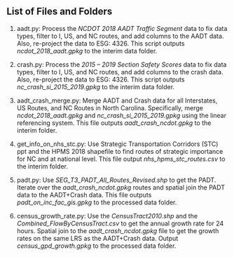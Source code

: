 
## List of Files and Folders

1. aadt.py: Process the *NCDOT 2018 AADT Traffic Segment* data to fix data types, filter
   to I, US, and NC routes, and add columns to the AADT data. Also, re-project 
   the data to ESG: 4326. This script outputs *ncdot_2018_aadt.gpkg* to the interim data 
   folder.

2. crash.py: Process the *2015 – 2019 Section Safety Scores* data to fix data types, 
   filter to I, US, and NC routes, and add columns to the crash data. Also, re-project 
   the data to ESG: 4326. This script outputs *nc_crash_si_2015_2019.gpkg* to the interim 
   data folder.

3. aadt_crash_merge.py: Merge AADT and Crash data for all Interstates, US Routes, and NC 
   Routes in North Carolina. Specifically, merge *ncdot_2018_aadt.gpkg* and 
   *nc_crash_si_2015_2019.gpkg* using the linear referencing system. This file outputs
   *aadt_crash_ncdot.gpkg* to the interim folder.

4. get_info_on_nhs_stc.py: Use Strategic Transportation Corridors (STC) ppt and the
   HPMS 2018 shapefile to find routes of strategic importance for NC and at national 
   level. This file output *nhs_hpms_stc_routes.csv* to the interim folder.

5. padt.py: Use *SEG_T3_PADT_All_Routes_Revised.shp* to get the PADT. Iterate over the 
    *aadt_crash_ncdot.gpkg* routes and spatial join the PADT data to the AADT+Crash data.
   This file outputs *padt_on_inc_fac_gis.gpkg* to the processed data folder.
   
6. census_growth_rate.py: Use the *CensusTract2010.shp* and the 
   *Combined_FlowByCensusTract.csv* to get the annual growth rate for 24 hours. Spatial 
   join to the *aadt_crash_ncdot.gpkg* file to get the growth rates on the same LRS as the
   AADT+Crash data. Output *census_gpd_growth.gpkg* to the processed data folder.
